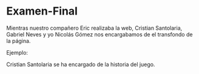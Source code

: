 # Examen-Final
<p>Mientras nuestro compañero Eric realizaba la web, Cristian Santolaria, Gabriel Neves y yo Nicolás Gómez nos encargabamos de el transfondo de la página.</p>
<p>Ejemplo: </p>
<p>Cristian Santolaria se ha encargado de la historia del juego.</p>
